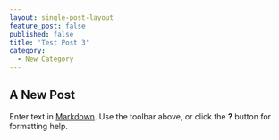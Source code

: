 ```yaml
---
layout: single-post-layout
feature_post: false
published: false
title: 'Test Post 3'
category:
  - New Category
---
```

## A New Post

Enter text in [Markdown](http://daringfireball.net/projects/markdown/). Use the toolbar above, or click the **?** button for formatting help.
